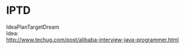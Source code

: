 # IPTD
IdeaPlanTargetDream<br>
Idea:<br>
http://www.techug.com/post/alibaba-interview-java-programmer.html<br>
